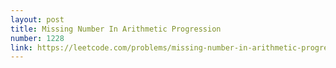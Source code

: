 ```yaml
---
layout: post
title: Missing Number In Arithmetic Progression
number: 1228
link: https://leetcode.com/problems/missing-number-in-arithmetic-progression
---
```

